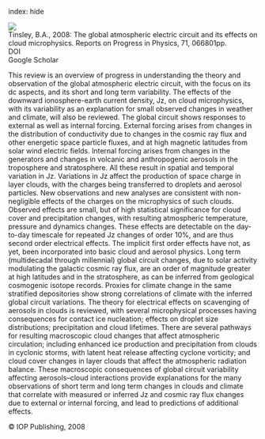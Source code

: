 index: hide

<div class="Citation">
    <div class="Citation-thumb CitationThumb-linked"  data-href="https://doi.org/10.1088/0034-4885/71/6/066801">
      <img src="https://static.claimspace.cloud/climate-study-static/refs/thumbs/7/Tinsley_2008-thumb.png" />
    </div>

  <div class="Citation-body">
    <div class="Citation-text">Tinsley, B.A., 2008: The global atmospheric electric circuit and its effects on cloud microphysics. <span class="Article-journal">Reports on Progress in Physics, </span><span class="Article-volume">71, </span>066801pp.</div>
    <div class="Citation-links">
      <div class="CitationLink" data-href="https://doi.org/10.1088/0034-4885/71/6/066801">
        <div class="CitationLink-icon CitationLink-Doi"></div>
        <div class="CitationLink-text">DOI</div>
      </div>
      <div class="CitationLink" data-href="https://scholar.google.com/scholar?q=10.1088/0034-4885/71/6/066801">
        <div class="CitationLink-icon CitationLink-Scholar"></div>
        <div class="CitationLink-text">Google Scholar</div>
      </div>
    </div>
  </div>
</div>

This review is an overview of progress in understanding the theory and observation of the global atmospheric electric circuit, with the focus on its dc aspects, and its short and long term variability. The effects of the downward ionosphere-earth current density, Jz, on cloud microphysics, with its variability as an explanation for small observed changes in weather and climate, will also be reviewed. The global circuit shows responses to external as well as internal forcing. External forcing arises from changes in the distribution of conductivity due to changes in the cosmic ray flux and other energetic space particle fluxes, and at high magnetic latitudes from solar wind electric fields. Internal forcing arises from changes in the generators and changes in volcanic and anthropogenic aerosols in the troposphere and stratosphere. All these result in spatial and temporal variation in Jz.  Variations in Jz affect the production of space charge in layer clouds, with the charges being transferred to droplets and aerosol particles. New observations and new analyses are consistent with non-negligible effects of the charges on the microphysics of such clouds. Observed effects are small, but of high statistical significance for cloud cover and precipitation changes, with resulting atmospheric temperature, pressure and dynamics changes. These effects are detectable on the day-to-day timescale for repeated Jz changes of order 10%, and are thus second order electrical effects. The implicit first order effects have not, as yet, been incorporated into basic cloud and aerosol physics. Long term (multidecadal through millennial) global circuit changes, due to solar activity modulating the galactic cosmic ray flux, are an order of magnitude greater at high latitudes and in the stratosphere, as can be inferred from geological cosmogenic isotope records. Proxies for climate change in the same stratified depositories show strong correlations of climate with the inferred global circuit variations.  The theory for electrical effects on scavenging of aerosols in clouds is reviewed, with several microphysical processes having consequences for contact ice nucleation; effects on droplet size distributions; precipitation and cloud lifetimes. There are several pathways for resulting macroscopic cloud changes that affect atmospheric circulation; including enhanced ice production and precipitation from clouds in cyclonic storms, with latent heat release affecting cyclone vorticity; and cloud cover changes in layer clouds that affect the atmospheric radiation balance. These macroscopic consequences of global circuit variability affecting aerosols–cloud interactions provide explanations for the many observations of short term and long term changes in clouds and climate that correlate with measured or inferred Jz and cosmic ray flux changes due to external or internal forcing, and lead to predictions of additional effects.

<div class="Citation-copy">
&copy; IOP Publishing, 2008
</div>